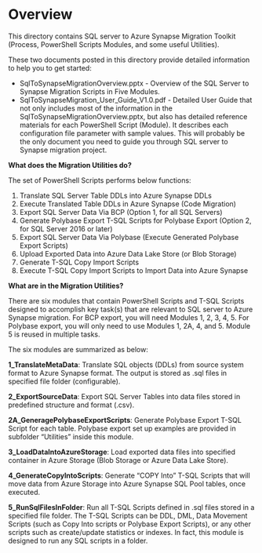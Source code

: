 # **Overview** 

This directory contains SQL server to Azure Synapse Migration Toolkit (Process, PowerShell Scripts Modules, and some useful Utilities).

These two documents posted in this directory provide detailed information to help you to get started:

- SqlToSynapseMigrationOverview.pptx - Overview of the SQL Server to Synapse Migration Scripts in Five Modules.
- SqlToSynapseMigration_User_Guide_V1.0.pdf - Detailed User Guide that not only includes most of the information in the SqlToSynapseMigrationOverview.pptx, but also has detailed reference materials for each PowerShell Script (Module). It describes each configuration file parameter with sample values. This will probably be the only document you need to guide you through SQL server to Synapse migration project. 

**What does the Migration Utilities do?** 

The set of PowerShell Scripts performs below functions: 

1. Translate SQL Server Table DDLs into Azure Synapse DDLs
2. Execute Translated Table DDLs in Azure Synapse (Code Migration) 
3. Export SQL Server Data Via BCP (Option 1, for all SQL Servers)
4. Generate Polybase Export T-SQL Scripts for Polybase Export (Option 2, for SQL Server 2016 or later)
5. Export SQL Server Data Via Polybase (Execute Generated Polybase Export Scripts)
6. Upload Exported Data into Azure Data Lake Store (or Blob Storage)
7. Generate T-SQL Copy Import Scripts 
8. Execute T-SQL Copy Import Scripts to Import Data into Azure Synapse 

**What are in the Migration Utilities?** 

There are six modules that contain PowerShell Scripts and T-SQL Scripts designed to accomplish key task(s) that are relevant to SQL server to Azure Synapse migration. For BCP export, you will need Modules 1, 2, 3, 4, 5. For Polybase export, you will only need to use Modules 1, 2A, 4, and 5. Module 5 is reused in multiple tasks. 

The six modules are summarized as below:

**1_TranslateMetaData**: Translate SQL objects (DDLs) from source system format to Azure Synapse format. The output is stored as .sql files in specified file folder (configurable). 

**2_ExportSourceData**: Export SQL Server Tables into data files stored in predefined structure and format (.csv). 

**2A_GeneragePolybaseExportScripts**: Generate Polybase Export T-SQL Script for each table. Polybase export set up examples are provided in subfolder “Utilities” inside this module. 

**3_LoadDataIntoAzureStorage**: Load exported data files into specified container in Azure Storage (Blob Storage or Azure Data Lake Store).

**4_GenerateCopyIntoScripts**: Generate “COPY Into” T-SQL Scripts that will move data from Azure Storage into Azure Synapse SQL Pool tables, once executed.

**5_RunSqlFilesInFolder**: Run all T-SQL Scripts defined in .sql files stored in a specified file folder. The T-SQL Scripts can be DDL, DML, Data Movement Scripts (such as Copy Into scripts or Polybase Export Scripts), or any other scripts such as create/update statistics or indexes. In fact, this module is designed to run any SQL scripts in a folder. 





